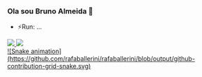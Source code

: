 ### Ola sou Bruno Almeida 👋
- ⚡Run: ...
<div>
  <a href="https://github.com/BnOdev">
  <img height="180em" src="https://github-readme-stats.vercel.app/api?username=BnOdev&show_icons=true&theme=gotham&include_all_commits=true&count_private=true"/>
  <img height="180em" src="https://github-readme-stats.vercel.app/api/top-langs/?username=BnOdev&layout=compact&langs_count=7&theme=gotham"/>
</div>

  
 <div>
     ![Snake animation](https://github.com/rafaballerini/rafaballerini/blob/output/github-contribution-grid-snake.svg)
  </div>
